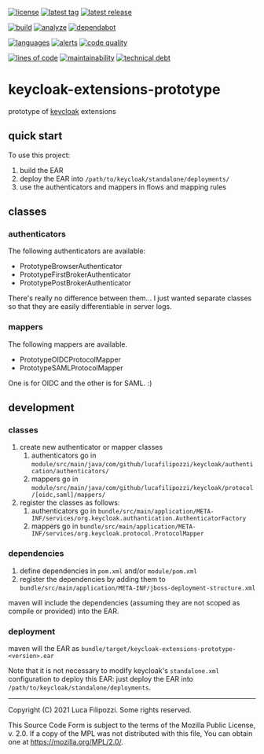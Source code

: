 [![license][license-img]][license-url]
[![latest tag][latest-tag-img]][latest-tag-url]
[![latest release][latest-release-img]][latest-release-url]

[![build][build-img]][build-url]
[![analyze][analyze-img]][analyze-url]
[![dependabot][dependabot-img]][dependabot-url]

[![languages][languages-img]][languages-url]
[![alerts][alerts-img]][alerts-url]
[![code quality][code-quality-img]][code-quality-url]

[![lines of code][lines-of-code-img]][lines-of-code-url]
[![maintainability][maintainability-img]][maintainability-url]
[![technical debt][technical-debt-img]][technical-debt-url]

# keycloak-extensions-prototype

prototype of [keycloak][keycloak] extensions

## quick start

To use this project:

1. build the EAR
2. deploy the EAR into `/path/to/keycloak/standalone/deployments/`
3. use the authenticators and mappers in flows and mapping rules

## classes

### authenticators

The following authenticators are available:

* PrototypeBrowserAuthenticator
* PrototypeFirstBrokerAuthenticator
* PrototypePostBrokerAuthenticator

There's really no difference between them... I just wanted separate classes so that they are easily
differentiable in server logs.

### mappers

The following mappers are available.

* PrototypeOIDCProtocolMapper
* PrototypeSAMLProtocolMapper

One is for OIDC and the other is for SAML. :)

## development

### classes

1. create new authenticator or mapper classes
   1. authenticators go in `module/src/main/java/com/github/lucafilipozzi/keycloak/authentication/authenticators/`
   2. mappers go in `module/src/main/java/com/github/lucafilipozzi/keycloak/protocol/[oidc,saml]/mappers/`
2. register the classes as follows:
   1. authenticators go in `bundle/src/main/application/META-INF/services/org.keycloak.authantication.AuthenticatorFactory`
   2. mappers go in `bundle/src/main/application/META-INF/services/org.keycloak.protocol.ProtocolMapper`

### dependencies

1. define dependencies in `pom.xml` and/or `module/pom.xml`
2. register the dependencies by adding them to `bundle/src/main/application/META-INF/jboss-deployment-structure.xml`

maven will include the dependencies (assuming they are not scoped as compile or provided) into the EAR.

### deployment

maven will the EAR as `bundle/target/keycloak-extensions-prototype-<version>.ear`

Note that it is not necessary to modify keycloak's `standalone.xml`
configuration to deploy this EAR: just deploy the EAR into
`/path/to/keycloak/standalone/deployments`.

---
Copyright (C) 2021 Luca Filipozzi. Some rights reserved.

This Source Code Form is subject to the terms of the Mozilla Public
License, v. 2.0. If a copy of the MPL was not distributed with this
file, You can obtain one at https://mozilla.org/MPL/2.0/.

[keycloak]: https://keycloak.org/

[latest-release-img]: https://badgen.net/github/release/LucaFilipozzi/keycloak-extensions-prototype?icon=github&label=latest%20release
[latest-release-url]: https://github.com/LucaFilipozzi/keycloak-extensions-prototype/releases/latest
[latest-tag-img]: https://badgen.net/github/tag/LucaFilipozzi/keycloak-extensions-prototype?icon=github
[latest-tag-url]: https://github.com/LucaFilipozzi/keycloak-extensions-prototype/tags
[license-img]: https://badgen.net/github/license/LucaFilipozzi/keycloak-extensions-prototype?icon=github
[license-url]: https://github.com/LucaFilipozzi/keycloak-extensions-prototype/blob/main/LICENSE.md

[analyze-img]: https://github.com/LucaFilipozzi/keycloak-extensions-prototype/actions/workflows/analyze.yml/badge.svg
[analyze-url]: https://github.com/LucaFilipozzi/keycloak-extensions-prototype/actions/workflows/analyze.yml
[build-img]: https://github.com/LucaFilipozzi/keycloak-extensions-prototype/actions/workflows/build.yml/badge.svg
[build-url]: https://github.com/LucaFilipozzi/keycloak-extensions-prototype/actions/workflows/build.yml
[dependabot-img]: https://badgen.net/github/dependabot/LucaFilipozzi/keycloak-extensions-prototype?icon=dependabot
[dependabot-url]: https://github.com/LucaFilipozzi/keycloak-extensions-prototype/network/dependencies

[languages-img]: https://badgen.net/lgtm/langs/g/LucaFilipozzi/keycloak-extensions-prototype?icon=lgtm
[languages-url]: https://lgtm.com/projects/g/LucaFilipozzi/keycloak-extensions-prototype/logs/languages/lang:java
[alerts-img]: https://badgen.net/lgtm/alerts/g/LucaFilipozzi/keycloak-extensions-prototype/java?icon=lgtm
[alerts-url]: https://lgtm.com/projects/g/LucaFilipozzi/keycloak-extensions-prototype/alerts
[code-quality-img]: https://badgen.net/lgtm/grade/g/LucaFilipozzi/keycloak-extensions-prototype/java?icon=lgtm
[code-quality-url]: https://lgtm.com/projects/g/LucaFilipozzi/keycloak-extensions-prototype/context:java

[lines-of-code-img]: https://badgen.net/codeclimate/loc/LucaFilipozzi/keycloak-extensions-prototype?icon=codeclimate
[lines-of-code-url]: https://codeclimate.com/github/LucaFilipozzi/keycloak-extensions-prototype
[maintainability-img]: https://badgen.net/codeclimate/maintainability/LucaFilipozzi/keycloak-extensions-prototype?icon=codeclimate
[maintainability-url]: https://codeclimate.com/github/LucaFilipozzi/keycloak-extensions-prototype/maintainability
[technical-debt-img]: https://badgen.net/codeclimate/tech-debt/LucaFilipozzi/keycloak-extensions-prototype?icon=codeclimate
[technical-debt-url]: https://codeclimate.com/github/LucaFilipozzi/keycloak-extensions-prototype/maintainability
